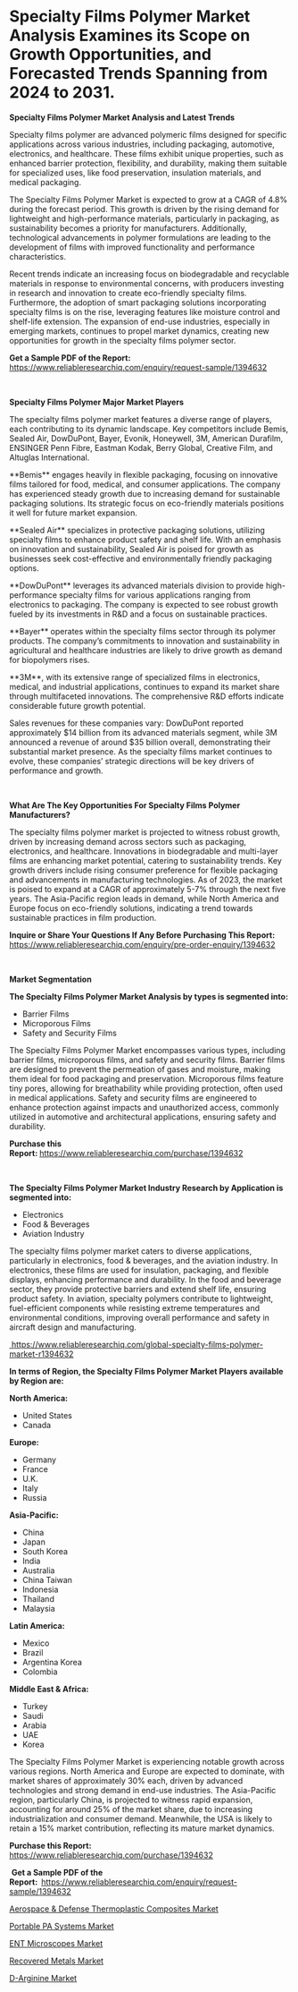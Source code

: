<p><h1>Specialty Films Polymer Market Analysis Examines its Scope on Growth Opportunities, and Forecasted Trends Spanning from 2024 to 2031.</h1></p><p><strong>Specialty Films Polymer Market Analysis and Latest Trends</strong></p>
<p><p>Specialty films polymer are advanced polymeric films designed for specific applications across various industries, including packaging, automotive, electronics, and healthcare. These films exhibit unique properties, such as enhanced barrier protection, flexibility, and durability, making them suitable for specialized uses, like food preservation, insulation materials, and medical packaging.</p><p>The Specialty Films Polymer Market is expected to grow at a CAGR of 4.8% during the forecast period. This growth is driven by the rising demand for lightweight and high-performance materials, particularly in packaging, as sustainability becomes a priority for manufacturers. Additionally, technological advancements in polymer formulations are leading to the development of films with improved functionality and performance characteristics.</p><p>Recent trends indicate an increasing focus on biodegradable and recyclable materials in response to environmental concerns, with producers investing in research and innovation to create eco-friendly specialty films. Furthermore, the adoption of smart packaging solutions incorporating specialty films is on the rise, leveraging features like moisture control and shelf-life extension. The expansion of end-use industries, especially in emerging markets, continues to propel market dynamics, creating new opportunities for growth in the specialty films polymer sector.</p></p>
<p><strong>Get a Sample PDF of the Report:&nbsp;</strong> <a href="https://www.reliableresearchiq.com/enquiry/request-sample/1394632">https://www.reliableresearchiq.com/enquiry/request-sample/1394632</a></p>
<p>&nbsp;</p>
<p><strong>Specialty Films Polymer Major Market Players</strong></p>
<p><p>The specialty films polymer market features a diverse range of players, each contributing to its dynamic landscape. Key competitors include Bemis, Sealed Air, DowDuPont, Bayer, Evonik, Honeywell, 3M, American Durafilm, ENSINGER Penn Fibre, Eastman Kodak, Berry Global, Creative Film, and Altuglas International.</p><p>**Bemis** engages heavily in flexible packaging, focusing on innovative films tailored for food, medical, and consumer applications. The company has experienced steady growth due to increasing demand for sustainable packaging solutions. Its strategic focus on eco-friendly materials positions it well for future market expansion.</p><p>**Sealed Air** specializes in protective packaging solutions, utilizing specialty films to enhance product safety and shelf life. With an emphasis on innovation and sustainability, Sealed Air is poised for growth as businesses seek cost-effective and environmentally friendly packaging options.</p><p>**DowDuPont** leverages its advanced materials division to provide high-performance specialty films for various applications ranging from electronics to packaging. The company is expected to see robust growth fueled by its investments in R&D and a focus on sustainable practices.</p><p>**Bayer** operates within the specialty films sector through its polymer products. The company’s commitments to innovation and sustainability in agricultural and healthcare industries are likely to drive growth as demand for biopolymers rises.</p><p>**3M**, with its extensive range of specialized films in electronics, medical, and industrial applications, continues to expand its market share through multifaceted innovations. The comprehensive R&D efforts indicate considerable future growth potential.</p><p>Sales revenues for these companies vary: DowDuPont reported approximately $14 billion from its advanced materials segment, while 3M announced a revenue of around $35 billion overall, demonstrating their substantial market presence. As the specialty films market continues to evolve, these companies’ strategic directions will be key drivers of performance and growth.</p></p>
<p>&nbsp;</p>
<p><strong>What Are The Key Opportunities For Specialty Films Polymer Manufacturers?</strong></p>
<p><p>The specialty films polymer market is projected to witness robust growth, driven by increasing demand across sectors such as packaging, electronics, and healthcare. Innovations in biodegradable and multi-layer films are enhancing market potential, catering to sustainability trends. Key growth drivers include rising consumer preference for flexible packaging and advancements in manufacturing technologies. As of 2023, the market is poised to expand at a CAGR of approximately 5-7% through the next five years. The Asia-Pacific region leads in demand, while North America and Europe focus on eco-friendly solutions, indicating a trend towards sustainable practices in film production.</p></p>
<p><strong>Inquire or Share Your Questions If Any Before Purchasing This Report:</strong> <a href="https://www.reliableresearchiq.com/enquiry/pre-order-enquiry/1394632">https://www.reliableresearchiq.com/enquiry/pre-order-enquiry/1394632</a></p>
<p>&nbsp;</p>
<p><strong>Market Segmentation</strong></p>
<p><strong>The Specialty Films Polymer Market Analysis by types is segmented into:</strong></p>
<p><ul><li>Barrier Films</li><li>Microporous Films</li><li>Safety and Security Films</li></ul></p>
<p><p>The Specialty Films Polymer Market encompasses various types, including barrier films, microporous films, and safety and security films. Barrier films are designed to prevent the permeation of gases and moisture, making them ideal for food packaging and preservation. Microporous films feature tiny pores, allowing for breathability while providing protection, often used in medical applications. Safety and security films are engineered to enhance protection against impacts and unauthorized access, commonly utilized in automotive and architectural applications, ensuring safety and durability.</p></p>
<p><strong>Purchase this Report:&nbsp;</strong><a href="https://www.reliableresearchiq.com/purchase/1394632">https://www.reliableresearchiq.com/purchase/1394632</a></p>
<p>&nbsp;</p>
<p><strong>The Specialty Films Polymer Market Industry Research by Application is segmented into:</strong></p>
<p><ul><li>Electronics</li><li>Food & Beverages</li><li>Aviation Industry</li></ul></p>
<p><p>The specialty films polymer market caters to diverse applications, particularly in electronics, food & beverages, and the aviation industry. In electronics, these films are used for insulation, packaging, and flexible displays, enhancing performance and durability. In the food and beverage sector, they provide protective barriers and extend shelf life, ensuring product safety. In aviation, specialty polymers contribute to lightweight, fuel-efficient components while resisting extreme temperatures and environmental conditions, improving overall performance and safety in aircraft design and manufacturing.</p></p>
<p><a href="https://www.reliableresearchiq.com/global-specialty-films-polymer-market-r1394632">&nbsp;https://www.reliableresearchiq.com/global-specialty-films-polymer-market-r1394632</a></p>
<p><strong>In terms of Region, the Specialty Films Polymer Market Players available by Region are:</strong></p>
<p>
    <p> <strong> North America: </strong>
        <ul>
            <li>United States</li>
            <li>Canada</li>
        </ul>
        </p> 
    <p> <strong> Europe: </strong>
        <ul>
            <li>Germany</li>
            <li>France</li>
            <li>U.K.</li>
            <li>Italy</li>
            <li>Russia</li>
        </ul>
        </p> 
    <p> <strong> Asia-Pacific: </strong>
        <ul>
            <li>China</li>
            <li>Japan</li>
            <li>South Korea</li>
            <li>India</li>
            <li>Australia</li>
            <li>China Taiwan</li>
            <li>Indonesia</li>
            <li>Thailand</li>
            <li>Malaysia</li>
        </ul>
        </p> 
    <p> <strong> Latin America: </strong>
        <ul>
            <li>Mexico</li>
            <li>Brazil</li>
            <li>Argentina Korea</li>
            <li>Colombia</li>
        </ul>
        </p> 
    <p> <strong> Middle East & Africa: </strong>
        <ul>
            <li>Turkey</li>
            <li>Saudi</li>
            <li>Arabia</li>
            <li>UAE</li>
            <li>Korea</li>
        </ul>
    </p>
    </p>
<p><p>The Specialty Films Polymer Market is experiencing notable growth across various regions. North America and Europe are expected to dominate, with market shares of approximately 30% each, driven by advanced technologies and strong demand in end-use industries. The Asia-Pacific region, particularly China, is projected to witness rapid expansion, accounting for around 25% of the market share, due to increasing industrialization and consumer demand. Meanwhile, the USA is likely to retain a 15% market contribution, reflecting its mature market dynamics.</p></p>
<p><strong>Purchase this Report: </strong><a href="https://www.reliableresearchiq.com/purchase/1394632">https://www.reliableresearchiq.com/purchase/1394632</a></p>
<p>&nbsp;<strong>Get a Sample PDF of the Report:&nbsp;&nbsp;</strong><a href="https://www.reliableresearchiq.com/enquiry/request-sample/1394632">https://www.reliableresearchiq.com/enquiry/request-sample/1394632</a></p>
<p><strong></strong></p>
<p><p><a href="https://issuu.com/reportprime-2/docs/aerospace-defense-thermoplastic-com_c374cab51c8ee8">Aerospace & Defense Thermoplastic Composites Market</a></p><p><a href="https://www.linkedin.com/pulse/portable-pa-systems-market-indicators-size-regional-breakdown-qs8ze?trackingId=xHlbc9GDQASvrwAM%2B2Kraw%3D%3D">Portable PA Systems Market</a></p><p><a href="https://www.linkedin.com/pulse/ent-microscopes-market-trends-focusing-insight-forecast-analysis-gx5me?trackingId=1cejiT%2FAQ2SBmpgYduu22Q%3D%3D">ENT Microscopes Market</a></p><p><a href="https://github.com/WayneHopkins413/Market-Research-Report-List-1/blob/main/recovered-metals-market.md">Recovered Metals Market</a></p><p><a href="https://issuu.com/reportprime-2/docs/d-arginine-market-size-2030.pptx_f9ce9df8124e33">D-Arginine Market</a></p></p>